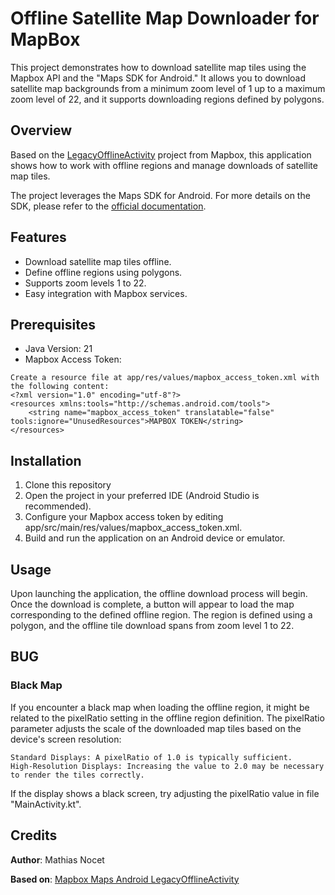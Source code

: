 # Offline Satellite Map Downloader for MapBox

This project demonstrates how to download satellite map tiles using the Mapbox API and the "Maps SDK for Android." It allows you to download satellite map backgrounds from a minimum zoom level of 1 up to a maximum zoom level of 22, and it supports downloading regions defined by polygons.

## Overview
Based on the [LegacyOfflineActivity](https://github.com/mapbox/mapbox-maps-android/blob/main/app/src/main/java/com/mapbox/maps/testapp/examples/LegacyOfflineActivity.kt) project from Mapbox, this application shows how to work with offline regions and manage downloads of satellite map tiles.

The project leverages the Maps SDK for Android. For more details on the SDK, please refer to the [official documentation](https://docs.mapbox.com/android/maps/guides/).

## Features

- Download satellite map tiles offline.
- Define offline regions using polygons.
- Supports zoom levels 1 to 22.
- Easy integration with Mapbox services.

## Prerequisites

- Java Version: 21
- Mapbox Access Token:
```
Create a resource file at app/res/values/mapbox_access_token.xml with the following content:
<?xml version="1.0" encoding="utf-8"?>
<resources xmlns:tools="http://schemas.android.com/tools">
    <string name="mapbox_access_token" translatable="false" tools:ignore="UnusedResources">MAPBOX TOKEN</string>
</resources>
```

## Installation

1. Clone this repository
2. Open the project in your preferred IDE (Android Studio is recommended).
3. Configure your Mapbox access token by editing app/src/main/res/values/mapbox_access_token.xml.
4. Build and run the application on an Android device or emulator.

## Usage

Upon launching the application, the offline download process will begin. Once the download is complete, a button will appear to load the map corresponding to the defined offline region. The region is defined using a polygon, and the offline tile download spans from zoom level 1 to 22.

## BUG
### Black Map

If you encounter a black map when loading the offline region, it might be related to the pixelRatio setting in the offline region definition. The pixelRatio parameter adjusts the scale of the downloaded map tiles based on the device's screen resolution:

    Standard Displays: A pixelRatio of 1.0 is typically sufficient.
    High-Resolution Displays: Increasing the value to 2.0 may be necessary to render the tiles correctly.

If the display shows a black screen, try adjusting the pixelRatio value in file "MainActivity.kt".

## Credits

**Author**: Mathias Nocet

**Based on**: [Mapbox Maps Android LegacyOfflineActivity](https://github.com/mapbox/mapbox-maps-android/blob/main/app/src/main/java/com/mapbox/maps/testapp/examples/LegacyOfflineActivity.kt)
